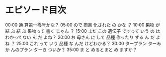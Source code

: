# エピソード目次

00:00 通 算第一零号かな？
05:00  ので 商業 化された の かな ？
10:00  果物 が 結 ぶ 結 ぶ 果物って 書く じゃん ？
15:00  まだ この 遺伝子 ですって いう の は わかってない ん だ よね？
20:00  お 母さん に して 品種 作ったり する ん だ よ ね ？
25:00  これ って いう 品種 な んだ けどわかる？
30:00 タープラン ターみ か んのプラン ターき ついか？
35:00 ま と めるとまと め ますか？